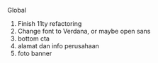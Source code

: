 Global
1. Finish 11ty refactoring
2. Change font to Verdana, or maybe open sans
3. bottom cta
4. alamat dan info perusahaan
5. foto banner